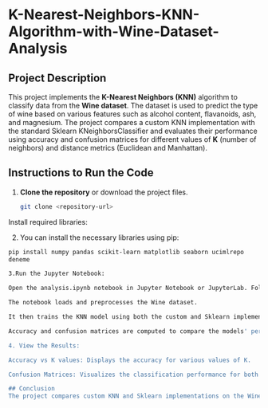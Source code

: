 # K-Nearest-Neighbors-KNN-Algorithm-with-Wine-Dataset-Analysis

## Project Description

This project implements the **K-Nearest Neighbors (KNN)** algorithm to classify data from the **Wine dataset**. The dataset is used to predict the type of wine based on various features such as alcohol content, flavanoids, ash, and magnesium. The project compares a custom KNN implementation with the standard Sklearn KNeighborsClassifier and evaluates their performance using accuracy and confusion matrices for different values of **K** (number of neighbors) and distance metrics (Euclidean and Manhattan).

## Instructions to Run the Code

1. **Clone the repository** or download the project files.
   
   ```bash
   git clone <repository-url>
Install required libraries:

2. You can install the necessary libraries using pip:

 ```bash
 pip install numpy pandas scikit-learn matplotlib seaborn ucimlrepo
deneme

3.Run the Jupyter Notebook:

Open the analysis.ipynb notebook in Jupyter Notebook or JupyterLab. Follow the instructions inside the notebook:

The notebook loads and preprocesses the Wine dataset.

It then trains the KNN model using both the custom and Sklearn implementations for different K values.

Accuracy and confusion matrices are computed to compare the models' performance.

4. View the Results:

Accuracy vs K values: Displays the accuracy for various values of K.

Confusion Matrices: Visualizes the classification performance for both the custom KNN and Sklearn KNN models.

## Conclusion
The project compares custom KNN and Sklearn implementations on the Wine dataset, finding the optimal value of K using different distance metrics. Confusion matrices help assess the model's performance in detail.
